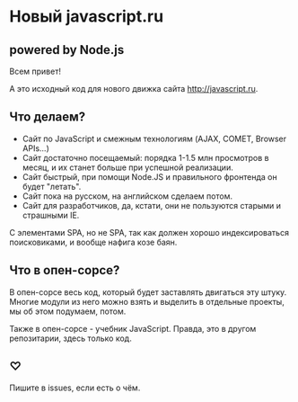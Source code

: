 
# Новый javascript.ru 

## powered by Node.js 

Всем привет!

А это исходный код для нового движка сайта http://javascript.ru.

## Что делаем?

* Сайт по JavaScript и смежным технологиям (AJAX, COMET, Browser APIs...)
* Сайт достаточно посещаемый: порядка 1-1.5 млн просмотров в месяц, и их станет больше при успешной реализации.
* Сайт быстрый, при помощи Node.JS и правильного фронтенда он будет "летать".
* Сайт пока на русском, на английском сделаем потом.
* Сайт для разработчиков, да, кстати, они не пользуются старыми и страшными IE.

С элементами SPA, но не SPA, так как должен хорошо индексироваться поисковиками, и вообще нафига козе баян.

## Что в опен-сорсе?

В опен-сорсе весь код, который будет заставлять двигаться эту штуку. 
Многие модули из него можно взять и выделить в отдельные проекты, мы об этом подумаем, потом.

Также в опен-сорсе - учебник JavaScript. Правда, это в другом репозитарии, здесь только код.

## ♡
 
Пишите в issues, если есть о чём.















